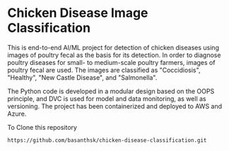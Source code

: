 # Chicken Disease Image Classification
This is end-to-end AI/ML project for detection of  chicken diseases using images of poultry fecal as the basis for its detection. In order to diagnose poultry diseases for small- to medium-scale poultry farmers, images of poultry fecal are used. The images are classified as "Coccidiosis", "Healthy", "New Castle Disease", and "Salmonella".

The Python code is developed in a modular design based on the OOPS principle, and DVC is used for model and data monitoring, as well as versioning. The project has been containerized and deployed to AWS and Azure.

To Clone this repository 

```bash
https://github.com/basanthsk/chicken-disease-classification.git
```
